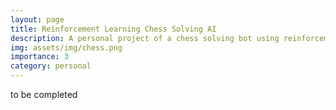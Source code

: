 ```yaml
---
layout: page
title: Reinforcement Learning Chess Solving AI
description: A personal project of a chess solving bot using reinforcement learning.
img: assets/img/chess.png
importance: 3
category: personal
---
```


to be completed
